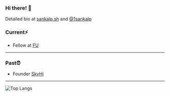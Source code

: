 ### Hi there! 👋

Detailed bio at <a href="https://sankalp.sh/" target="_blank">sankalp.sh</a> and <a href="https://twitter.com/1sankalp" target="_blank">@1sankalp</a>

### Current⚡️
* Fellow at <a href="https://www.founder.university/" target="_blank">FU</a>
<!--
* Founder and CEO at <a href="http://revlo.xyz/" target="_blank">Revlo</a> <a href="https://ycombinator.com/" target="_blank">(YC S24)</a> 🙌
* Fellow at <a href="https://www.beondeck.com/" target="_blank">On Deck</a>, <a href="https://www.zfellows.com/" target="_blank">Z Fellows</a>, <a href="https://www.founder.university/" target="_blank">FU</a>, <a href="https://www.makerfellowship.com/" target="_blank">Maker</a>, and <a href="https://www.1517fund.com/" target="_blank">1517</a> 🙌
* Pioneer at <a href="https://pioneer.app/" target="_blank">Pioneer</a> 🙌
* Builder at <a href="https://www.livetheresidency.com/" target="_blank">The Residency</a> and <a href="https://www.joinef.com/" target="_blank">EF</a> 🙌
* Hacker at <a href="https://peopleplus.ai/" target="_blank">People+ai</a>
* Founding team at <a href="https://vaeral.com/" target="_blank">Vaeral</a> -->

<hr />

### Past⏰
* Founder <a href="https://www.skyhi.live/" target="_blank">SkyHi</a>

<hr />

![Top Langs](https://github-readme-stats.vercel.app/api/top-langs/?username=1sankalp&layout=compact)
